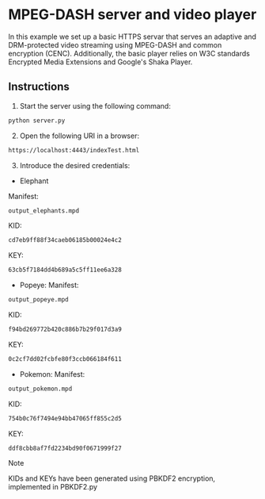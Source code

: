 # MPEG-DASH server and video player

In this example we set up a basic HTTPS servar that serves an adaptive and DRM-protected video streaming using MPEG-DASH and common encryption (CENC). Additionally, the basic player relies on W3C standards Encrypted Media Extensions and Google's Shaka Player.

## Instructions

1. Start the server using the following command:
```bash
python server.py
```

2. Open the following URI in a browser:
```bash
https://localhost:4443/indexTest.html
```

3. Introduce the desired credentials:

- Elephant

Manifest:
```bash
output_elephants.mpd
```

KID:
```bash
cd7eb9ff88f34caeb06185b00024e4c2
```

KEY:
```bash
63cb5f7184dd4b689a5c5ff11ee6a328
```

- Popeye:
Manifest:
```bash
output_popeye.mpd
```

KID:
```bash
f94bd269772b420c886b7b29f017d3a9
```

KEY:
```bash
0c2cf7dd02fcbfe80f3ccb066184f611
```

- Pokemon:
Manifest:
```bash
output_pokemon.mpd
```

KID:
```bash
754b0c76f7494e94bb47065ff855c2d5
```

KEY:
```bash
ddf8cbb8af7fd2234bd90f0671999f27
```

> [!NOTE]
> KIDs and KEYs have been generated using PBKDF2 encryption, implemented in PBKDF2.py



